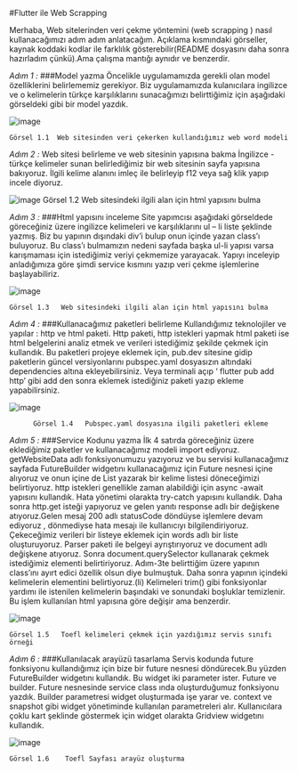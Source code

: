 #Flutter ile Web Scrapping

Merhaba, Web sitelerinden veri çekme yöntemini (web scrapping ) nasıl kullanacağımızı adım adım anlatacağım. Açıklama kısmındaki görseller, kaynak koddaki kodlar ile farklılık gösterebilir(README dosyasını daha sonra hazırladım çünkü).Ama çalışma mantığı aynıdır ve benzerdir.

*Adım 1 :* ###Model yazma
Öncelikle uygulamamızda gerekli olan model özelliklerini belirlememiz gerekiyor. Biz uygulamamızda kulanıcılara ingilizce ve o kelimelerin türkçe karşılıklarını sunacağımızı belirttiğimiz için aşağıdaki görseldeki gibi bir model yazdık.

![image](https://github.com/oguzdgd/Web-Scraping-Flutter/assets/109076888/299f6f13-adef-4193-8f94-a0a53a33ce08)

 	Görsel 1.1  Web sitesinden veri çekerken kullandığımız web word modeli 


*Adım 2 :* Web sitesi belirleme ve web sitesinin yapısına bakma
İngilizce -türkçe kelimeler sunan belirlediğimiz bir web sitesinin sayfa yapısına bakıyoruz. İlgili kelime alanını imleç ile belirleyip f12 veya sağ klik yapıp incele diyoruz.

![image](https://github.com/oguzdgd/Web-Scraping-Flutter/assets/109076888/1114fc3b-3a18-412c-b25e-f0bc363d5b36)
 	Görsel 1.2   Web sitesindeki ilgili alan için html yapısını bulma

*Adım 3 :* ###Html yapısını inceleme
Site yapımcısı aşağıdaki görseldede göreceğiniz üzere ingilizce kelimeleri ve karşılıklarını ul – li  liste şeklinde yazmış. Biz bu yapının dışındaki div’i bulup  onun içinde yazan class’ı buluyoruz. Bu class’ı bulmamızın nedeni sayfada başka ul-li yapısı varsa karışmaması için istediğimiz veriyi çekmemize yarayacak. Yapıyı inceleyip anladığımıza göre şimdi service kısmını yazıp veri çekme işlemlerine başlayabiliriz.

 ![image](https://github.com/oguzdgd/Web-Scraping-Flutter/assets/109076888/01b1f689-d7d2-4446-8b50-db5f4c93ea7f)

 	Görsel 1.3   Web sitesindeki ilgili alan için html yapısını bulma

*Adım 4 :* ###Kullanacağımız paketleri belirleme
Kullandığımız teknolojiler ve yapılar : http ve html paketi. Http paketi, http istekleri yapmak html paketi ise html belgelerini analiz etmek ve verileri istediğimiz şekilde çekmek için kullandık. Bu paketleri projeye eklemek için, pub.dev sitesine gidip paketlerin güncel versiyonlarını pubspec.yaml dosyasızın altındaki dependencies altına ekleyebilirsiniz. Veya terminali açıp  ‘ flutter pub add http’ gibi add den sonra eklemek istediğiniz paketi yazıp ekleme yapabilirsiniz. 

![image](https://github.com/oguzdgd/Web-Scraping-Flutter/assets/109076888/e4c5959f-5dbd-4ea0-b5fe-230f5d3961a2)

	      Görsel 1.4   Pubspec.yaml dosyasına ilgili paketleri ekleme


*Adım 5 :* ###Service Kodunu yazma
İlk 4 satırda göreceğiniz üzere eklediğimiz paketler ve kullanacağımız modeli import ediyoruz. 
getWebsiteData adlı fonksiyonumuzu yazıyoruz ve bu servisi kullanacağımız sayfada FutureBuilder widgetını kullanacağımız için Future nesnesi içine alıyoruz ve onun içine de List<Word> yazarak bir kelime listesi döneceğimizi belirtiyoruz.
http istekleri genellikle zaman alabildiği için async -await yapısını kullandık. Hata yönetimi olarakta try-catch yapısını kullandık.
Daha sonra http.get isteği yapıyoruz ve gelen yanıtı response adlı bir değişkene atıyoruz.Gelen mesaj 200 adlı statusCode döndüyse işlemlere devam ediyoruz , dönmediyse hata mesajı ile kullanıcıyı bilgilendiriyoruz.
Çekeceğimiz verileri bir listeye eklemek için words adlı bir liste oluşturuyoruz.
Parser paketi ile belgeyi ayrıştırıyoruz ve document adlı değişkene atıyoruz.
Sonra document.querySelector kullanarak çekmek istediğimiz elementi belirtiriyoruz. Adım-3te belirttiğim üzere yapının class’ını ayırt edici özellik olsun diye bulmuştuk. Daha sonra yapının içindeki kelimelerin elementini belirtiyoruz.(li)
Kelimeleri trim() gibi fonksiyonlar yardımı ile istenilen kelimelerin başındaki ve sonundaki boşluklar temizlenir. Bu işlem kullanılan html yapısına göre değişir ama benzerdir.	

 ![image](https://github.com/oguzdgd/Web-Scraping-Flutter/assets/109076888/e2ec7640-bc59-4458-bc91-fff2b4f8a718)

	Görsel 1.5   Toefl kelimeleri çekmek için yazdığımız servis sınıfı örneği
*Adım 6 :* ###Kullanılacak arayüzü tasarlama
Servis kodunda future fonksiyonu kullandığımız için bize bir future nesnesi döndürecek.Bu yüzden FutureBuilder widgetını kullandık. Bu widget iki parameter ister. Future ve builder. Future nesnesinde service class ında oluşturduğumuz fonksiyonu yazdık. Builder parametresi widget oluşturmada işe yarar ve. context ve snapshot gibi widget yönetiminde kullanılan parametreleri alır. Kullanıcılara çoklu kart şeklinde göstermek için widget olarakta Gridview widgetını kullandık. 

![image](https://github.com/oguzdgd/Web-Scraping-Flutter/assets/109076888/b6543346-53de-4186-a219-87222616c6a6)

 	Görsel 1.6    Toefl Sayfası arayüz oluşturma
